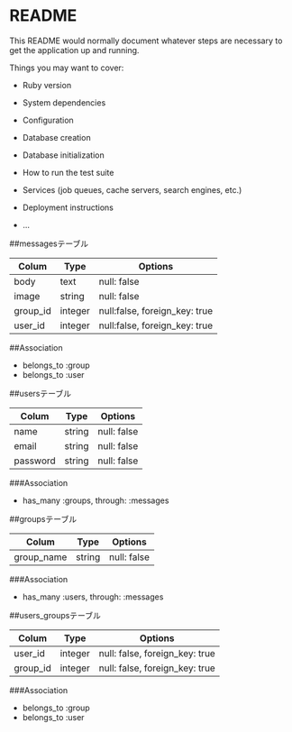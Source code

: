 # README

This README would normally document whatever steps are necessary to get the
application up and running.

Things you may want to cover:

* Ruby version

* System dependencies

* Configuration

* Database creation

* Database initialization

* How to run the test suite

* Services (job queues, cache servers, search engines, etc.)

* Deployment instructions

* ...

##messagesテーブル

|Colum|Type|Options|
|-----|----|-------|
|body|text|null: false|
|image|string|null: false|
|group_id|integer|null:false, foreign_key: true|
|user_id|integer|null:false, foreign_key: true|

##Association
- belongs_to :group
- belongs_to :user


##usersテーブル

|Colum|Type|Options|
|-----|----|-------|
|name|string|null: false|
|email|string|null: false|
|password|string|null: false|

###Association
- has_many :groups, through: :messages


##groupsテーブル

|Colum|Type|Options|
|-----|----|-------|
|group_name|string|null: false|

###Association
- has_many :users, through: :messages

##users_groupsテーブル

|Colum|Type|Options|
|-----|----|-------|
|user_id|integer|null: false, foreign_key: true|
|group_id|integer|null: false, foreign_key: true|

###Association
- belongs_to :group
- belongs_to :user